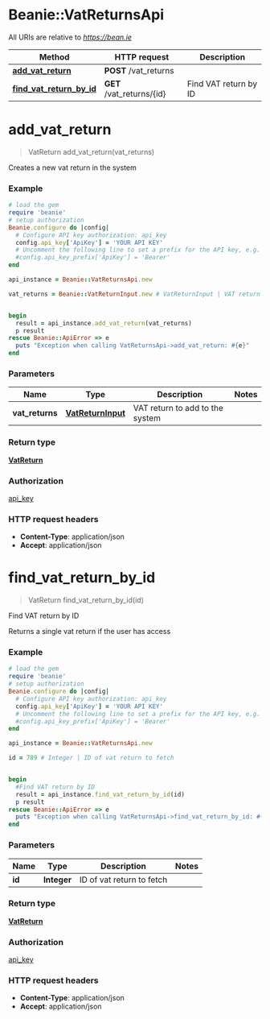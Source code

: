 # Beanie::VatReturnsApi

All URIs are relative to *https://bean.ie*

Method | HTTP request | Description
------------- | ------------- | -------------
[**add_vat_return**](VatReturnsApi.md#add_vat_return) | **POST** /vat_returns | 
[**find_vat_return_by_id**](VatReturnsApi.md#find_vat_return_by_id) | **GET** /vat_returns/{id} | Find VAT return by ID


# **add_vat_return**
> VatReturn add_vat_return(vat_returns)



Creates a new vat return in the system

### Example
```ruby
# load the gem
require 'beanie'
# setup authorization
Beanie.configure do |config|
  # Configure API key authorization: api_key
  config.api_key['ApiKey'] = 'YOUR API KEY'
  # Uncomment the following line to set a prefix for the API key, e.g. 'Bearer' (defaults to nil)
  #config.api_key_prefix['ApiKey'] = 'Bearer'
end

api_instance = Beanie::VatReturnsApi.new

vat_returns = Beanie::VatReturnInput.new # VatReturnInput | VAT return to add to the system


begin
  result = api_instance.add_vat_return(vat_returns)
  p result
rescue Beanie::ApiError => e
  puts "Exception when calling VatReturnsApi->add_vat_return: #{e}"
end
```

### Parameters

Name | Type | Description  | Notes
------------- | ------------- | ------------- | -------------
 **vat_returns** | [**VatReturnInput**](VatReturnInput.md)| VAT return to add to the system | 

### Return type

[**VatReturn**](VatReturn.md)

### Authorization

[api_key](../README.md#api_key)

### HTTP request headers

 - **Content-Type**: application/json
 - **Accept**: application/json



# **find_vat_return_by_id**
> VatReturn find_vat_return_by_id(id)

Find VAT return by ID

Returns a single vat return if the user has access

### Example
```ruby
# load the gem
require 'beanie'
# setup authorization
Beanie.configure do |config|
  # Configure API key authorization: api_key
  config.api_key['ApiKey'] = 'YOUR API KEY'
  # Uncomment the following line to set a prefix for the API key, e.g. 'Bearer' (defaults to nil)
  #config.api_key_prefix['ApiKey'] = 'Bearer'
end

api_instance = Beanie::VatReturnsApi.new

id = 789 # Integer | ID of vat return to fetch


begin
  #Find VAT return by ID
  result = api_instance.find_vat_return_by_id(id)
  p result
rescue Beanie::ApiError => e
  puts "Exception when calling VatReturnsApi->find_vat_return_by_id: #{e}"
end
```

### Parameters

Name | Type | Description  | Notes
------------- | ------------- | ------------- | -------------
 **id** | **Integer**| ID of vat return to fetch | 

### Return type

[**VatReturn**](VatReturn.md)

### Authorization

[api_key](../README.md#api_key)

### HTTP request headers

 - **Content-Type**: application/json
 - **Accept**: application/json



